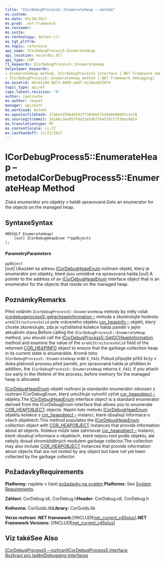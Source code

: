 ```yaml
---
title: "ICorDebugProcess5::EnumerateHeap – metoda"
ms.custom: 
ms.date: 03/30/2017
ms.prod: .net-framework
ms.reviewer: 
ms.suite: 
ms.technology: dotnet-clr
ms.tgt_pltfrm: 
ms.topic: reference
api_name: ICorDebugProcess5.EnumerateHeap
api_location: mscordbi.dll
api_type: COM
f1_keywords: ICorDebugProcess5::EnumerateHeap
helpviewer_keywords:
- EnumerateHeap method, ICorDebugProcess5 interface [.NET Framework debugging]
- ICorDebugProcess5::EnumerateHeap method [.NET Framework debugging]
ms.assetid: b0192104-6073-4089-a4df-dc29ee033074
topic_type: apiref
caps.latest.revision: "6"
author: rpetrusha
ms.author: ronpet
manager: wpickett
ms.workload: dotnet
ms.openlocfilehash: 2fabe3d70b493427f3845b5752946b00097c1e78
ms.sourcegitcommit: 16186c34a957fdd52e5db7294f291f7530ac9d24
ms.translationtype: MT
ms.contentlocale: cs-CZ
ms.lasthandoff: 12/22/2017
---
```

# <a name="icordebugprocess5enumerateheap-method"></a><span data-ttu-id="009c9-102">ICorDebugProcess5::EnumerateHeap – metoda</span><span class="sxs-lookup"><span data-stu-id="009c9-102">ICorDebugProcess5::EnumerateHeap Method</span></span>
<span data-ttu-id="009c9-103">Získá enumerátor pro objekty v haldě spravované.</span><span class="sxs-lookup"><span data-stu-id="009c9-103">Gets an enumerator for the objects on the managed heap.</span></span>  
  
## <a name="syntax"></a><span data-ttu-id="009c9-104">Syntaxe</span><span class="sxs-lookup"><span data-stu-id="009c9-104">Syntax</span></span>  
  
```  
HRESULT EnumerateHeap(  
    [out] ICorDebugHeapEnum **ppObjects  
);  
```  
  
#### <a name="parameters"></a><span data-ttu-id="009c9-105">Parametry</span><span class="sxs-lookup"><span data-stu-id="009c9-105">Parameters</span></span>  
 `ppObject`  
 <span data-ttu-id="009c9-106">[out] Ukazatel na adresu [ICorDebugHeapEnum](../../../../docs/framework/unmanaged-api/debugging/icordebugheapenum-interface.md) rozhraní objekt, který je enumerátor pro objekty, které jsou umístěné na spravovaná halda.</span><span class="sxs-lookup"><span data-stu-id="009c9-106">[out] A pointer to the address of an [ICorDebugHeapEnum](../../../../docs/framework/unmanaged-api/debugging/icordebugheapenum-interface.md) interface object that is an enumerator for the objects that reside on the managed heap.</span></span>  
  
## <a name="remarks"></a><span data-ttu-id="009c9-107">Poznámky</span><span class="sxs-lookup"><span data-stu-id="009c9-107">Remarks</span></span>  
 <span data-ttu-id="009c9-108">Před voláním `ICorDebugProcess5::EnumerateHeap` metody by měly volat [icordebugprocess5::getgcheapinformation –](../../../../docs/framework/unmanaged-api/debugging/icordebugprocess5-getgcheapinformation-method.md) metoda a zkontrolujte hodnotu `areGCStructuresValid` pole vráceného objektu [cor_heapinfo –](../../../../docs/framework/unmanaged-api/debugging/cor-heapinfo-structure.md) objekt, který chcete zkontrolujte, zda je vyčíslitelná kolekce halda paměti v jejím aktuálním stavu.</span><span class="sxs-lookup"><span data-stu-id="009c9-108">Before calling the `ICorDebugProcess5::EnumerateHeap` method, you should call the [ICorDebugProcess5::GetGCHeapInformation](../../../../docs/framework/unmanaged-api/debugging/icordebugprocess5-getgcheapinformation-method.md) method and examine the value of the `areGCStructuresValid` field of the returned [COR_HEAPINFO](../../../../docs/framework/unmanaged-api/debugging/cor-heapinfo-structure.md) object to ensure that the garbage collection heap in its current state is enumerable.</span></span> <span data-ttu-id="009c9-109">Kromě toho `ICorDebugProcess5::EnumerateHeap` vrátí `E_FAIL` Pokud připojíte příliš brzy v doba platnosti procesu před paměti, pro spravovaná halda je přidělen.</span><span class="sxs-lookup"><span data-stu-id="009c9-109">In addition, the `ICorDebugProcess5::EnumerateHeap` returns `E_FAIL` if you attach too early in the lifetime of the process, before memory for the managed heap is allocated.</span></span>  
  
 <span data-ttu-id="009c9-110">[ICorDebugHeapEnum](../../../../docs/framework/unmanaged-api/debugging/icordebugheapenum-interface.md) objekt rozhraní je standardní enumerátor odvozen z rozhraní ICorDebugEnum, který umožňuje vytvořit výčet [cor_heapobject –](../../../../docs/framework/unmanaged-api/debugging/cor-heapobject-structure.md) objekty.</span><span class="sxs-lookup"><span data-stu-id="009c9-110">The [ICorDebugHeapEnum](../../../../docs/framework/unmanaged-api/debugging/icordebugheapenum-interface.md) interface object is a standard enumerator derived from the ICorDebugEnum interface that allows you to enumerate [COR_HEAPOBJECT](../../../../docs/framework/unmanaged-api/debugging/cor-heapobject-structure.md) objects.</span></span> <span data-ttu-id="009c9-111">Naplní tuto metodu [ICorDebugHeapEnum](../../../../docs/framework/unmanaged-api/debugging/icordebugheapenum-interface.md) objektu kolekce s [cor_heapobject –](../../../../docs/framework/unmanaged-api/debugging/cor-heapobject-structure.md) instancí, které obsahují informace o všech objektech.</span><span class="sxs-lookup"><span data-stu-id="009c9-111">This method populates the [ICorDebugHeapEnum](../../../../docs/framework/unmanaged-api/debugging/icordebugheapenum-interface.md) collection object with [COR_HEAPOBJECT](../../../../docs/framework/unmanaged-api/debugging/cor-heapobject-structure.md) instances that provide information about all objects.</span></span> <span data-ttu-id="009c9-112">Kolekce může také zahrnovat [cor_heapobject –](../../../../docs/framework/unmanaged-api/debugging/cor-heapobject-structure.md) instancí, které obsahují informace o objektech, které nejsou root podle objektu, ale nebyly dosud shromážděných modulem garbage collector.</span><span class="sxs-lookup"><span data-stu-id="009c9-112">The collection may also include [COR_HEAPOBJECT](../../../../docs/framework/unmanaged-api/debugging/cor-heapobject-structure.md) instances that provide information about objects that are not rooted by any object but have not yet been collected by the garbage collector.</span></span>  
  
## <a name="requirements"></a><span data-ttu-id="009c9-113">Požadavky</span><span class="sxs-lookup"><span data-stu-id="009c9-113">Requirements</span></span>  
 <span data-ttu-id="009c9-114">**Platformy:** najdete v části [požadavky na systém](../../../../docs/framework/get-started/system-requirements.md).</span><span class="sxs-lookup"><span data-stu-id="009c9-114">**Platforms:** See [System Requirements](../../../../docs/framework/get-started/system-requirements.md).</span></span>  
  
 <span data-ttu-id="009c9-115">**Záhlaví:** CorDebug.idl, CorDebug.h</span><span class="sxs-lookup"><span data-stu-id="009c9-115">**Header:** CorDebug.idl, CorDebug.h</span></span>  
  
 <span data-ttu-id="009c9-116">**Knihovna:** CorGuids.lib</span><span class="sxs-lookup"><span data-stu-id="009c9-116">**Library:** CorGuids.lib</span></span>  
  
 <span data-ttu-id="009c9-117">**Verze rozhraní .NET framework:**[!INCLUDE[net_current_v45plus](../../../../includes/net-current-v45plus-md.md)]</span><span class="sxs-lookup"><span data-stu-id="009c9-117">**.NET Framework Versions:** [!INCLUDE[net_current_v45plus](../../../../includes/net-current-v45plus-md.md)]</span></span>  
  
## <a name="see-also"></a><span data-ttu-id="009c9-118">Viz také</span><span class="sxs-lookup"><span data-stu-id="009c9-118">See Also</span></span>  
 [<span data-ttu-id="009c9-119">ICorDebugProcess5 – rozhraní</span><span class="sxs-lookup"><span data-stu-id="009c9-119">ICorDebugProcess5 Interface</span></span>](../../../../docs/framework/unmanaged-api/debugging/icordebugprocess5-interface.md)  
 [<span data-ttu-id="009c9-120">Rozhraní pro ladění</span><span class="sxs-lookup"><span data-stu-id="009c9-120">Debugging Interfaces</span></span>](../../../../docs/framework/unmanaged-api/debugging/debugging-interfaces.md)
